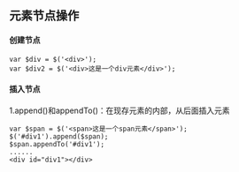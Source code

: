 ## 元素节点操作

#### 创建节点

```
var $div = $('<div>');
var $div2 = $('<div>这是一个div元素</div>');
```

#### 插入节点

1.append\(\)和appendTo\(\)：在现存元素的内部，从后面插入元素

```
var $span = $('<span>这是一个span元素</span>');
$('#div1').append($span);
$span.appendTo('#div1');
......
<div id="div1"></div>
```



